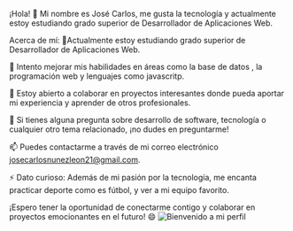 
¡Hola! 👋
Mi nombre es José Carlos, me gusta la tecnología y actualmente estoy estudiando grado superior de Desarrollador de Aplicaciones Web.

Acerca de mí:
🔭Actualmente estoy estudiando grado superior de Desarrollador de Aplicaciones Web.

🌱 Intento mejorar mis habilidades en áreas como la base de datos , la programación web y lenguajes como javascritp.

👯 Estoy abierto a colaborar en proyectos interesantes donde pueda aportar mi experiencia y aprender de otros profesionales.

💬 Si tienes alguna pregunta sobre desarrollo de software, tecnología o cualquier otro tema relacionado, ¡no dudes en preguntarme!

📫 Puedes contactarme a través de mi correo electrónico josecarlosnunezleon21@gmail.com.

⚡ Dato curioso: Además de mi pasión por la tecnología, me encanta practicar deporte como es fútbol, y ver a mi equipo favorito. 

¡Espero tener la oportunidad de conectarme contigo y colaborar en proyectos emocionantes en el futuro! 😄
![Bienvenido a mi perfil](https://via.placeholder.com/1500x500?text=Bienvenido+a+mi+perfil)
